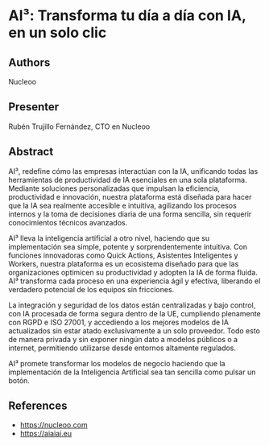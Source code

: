 # AI³: Transforma tu día a día con IA, en un solo clic

## Authors
Nucleoo

## Presenter
Rubén Trujillo Fernández, CTO en Nucleoo

## Abstract
AI³, redefine cómo las empresas interactúan con la IA, unificando todas las herramientas de productividad de IA esenciales en una sola plataforma. Mediante soluciones personalizadas que impulsan la eficiencia, productividad e innovación, nuestra plataforma está diseñada para hacer que la IA sea realmente accesible e intuitiva, agilizando los procesos internos y la toma de decisiones diaria de una forma sencilla, sin requerir conocimientos técnicos avanzados. 

AI³ lleva la inteligencia artificial a otro nivel, haciendo que su implementación sea simple, potente y sorprendentemente intuitiva. Con funciones innovadoras como Quick Actions, Asistentes Inteligentes y Workers, nuestra plataforma es un ecosistema diseñado para que las organizaciones optimicen su productividad y adopten la IA de forma fluida. AI³ transforma cada proceso en una experiencia ágil y efectiva, liberando el verdadero potencial de los equipos sin fricciones. 

La integración y seguridad de los datos están centralizadas y bajo control, con IA procesada de forma segura dentro de la UE, cumpliendo plenamente con RGPD e ISO 27001, y accediendo a los mejores modelos de IA actualizados sin estar atado exclusivamente a un solo proveedor. Todo esto de manera privada y sin exponer ningún dato a modelos públicos o a internet, permitiendo utilizarse desde entornos altamente regulados.

AI³ promete transformar los modelos de negocio haciendo que la implementación de la Inteligencia Artificial sea tan sencilla como pulsar un botón.

## References
- https://nucleoo.com
- https://aiaiai.eu
